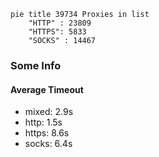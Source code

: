 
```mermaid
pie title 39734 Proxies in list
    "HTTP" : 23809
    "HTTPS": 5833
    "SOCKS" : 14467
```

### Some Info
#### Average Timeout

- mixed: 2.9s
- http: 1.5s
- https: 8.6s
- socks: 6.4s